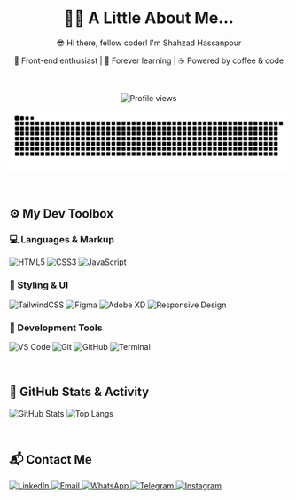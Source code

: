 <h1 align="center">👩‍💻 A Little About Me...</h1>

<p align="center">😎 Hi there, fellow coder! I'm Shahzad Hassanpour</p>

<p align="center">🧠 Front-end enthusiast | 🌱 Forever learning | ☕ Powered by coffee & code</p>
<br>
<p align="center">
  <img src="https://komarev.com/ghpvc/?username=Shahzadhpr&style=flat&color=2E7D32" alt="Profile views" />
</p>

<p align="center">
  <img src="https://raw.githubusercontent.com/imrrobat/imrrobat/d1b244e170d2b75fdda3efd499eaaf163f7a617c/images/github-contribution-grid-snake.svg" alt="snake animation" />
</p>

<br>

<!--
const userInfo = {
  status: 202,
  data: {
    fullName: "Shahzad Hassanpour",
    birthDate: "2005-02-04",
    university: "Azad University",
    skills: ["HTML", "CSS", "JavaScript", "Tailwind CSS", "Git",...],
    currentlyLearning: ["React.js",...],
    interests: ["Learning new tech", "Front-end design", "Fun coding"],
    sayHi: () => {
      console.log("Hey there! I'm Shahzad and I love learning new things 🚀");
    }
  }
}
userInfo.data.sayHi();
-->

## ⚙️ My Dev Toolbox

### 💻 Languages & Markup
![HTML5](https://img.shields.io/badge/HTML5-E34F26?style=for-the-badge&logo=html5&logoColor=white)
![CSS3](https://img.shields.io/badge/CSS3-1572B6?style=for-the-badge&logo=css3&logoColor=white)
![JavaScript](https://img.shields.io/badge/JavaScript-F7DF1E?style=for-the-badge&logo=javascript&logoColor=black)

### 🎨 Styling & UI
![TailwindCSS](https://img.shields.io/badge/TailwindCSS-06B6D4?style=for-the-badge&logo=tailwind-css&logoColor=white)
![Figma](https://img.shields.io/badge/Figma-F24E1E?style=for-the-badge&logo=figma&logoColor=white)
![Adobe XD](https://img.shields.io/badge/Adobe%20XD-FF61F6?style=for-the-badge&logo=adobexd&logoColor=white)
![Responsive Design](https://img.shields.io/badge/Responsive-Design-0A66C2?style=for-the-badge&logo=responsive&logoColor=white)

### 🧰 Development Tools
![VS Code](https://img.shields.io/badge/VS%20Code-007ACC?style=for-the-badge&logo=visual-studio-code&logoColor=white)
![Git](https://img.shields.io/badge/Git-F05032?style=for-the-badge&logo=git&logoColor=white)
![GitHub](https://img.shields.io/badge/GitHub-181717?style=for-the-badge&logo=github&logoColor=white)
![Terminal](https://img.shields.io/badge/Terminal-000000?style=for-the-badge&logo=windows%20terminal&logoColor=white)

<!--### 🚀 Currently Exploring
![React](https://img.shields.io/badge/React-61DAFB?style=for-the-badge&logo=react&logoColor=black)
![Next.js](https://img.shields.io/badge/Next.js-000000?style=for-the-badge&logo=nextdotjs&logoColor=white)-->

<br>

## 🚀 GitHub Stats & Activity

![GitHub Stats](https://github-readme-stats.vercel.app/api?username=Shahzadhpr&show_icons=true&theme=radical)
![Top Langs](https://github-readme-stats.vercel.app/api/top-langs/?username=Shahzadhpr&layout=compact&theme=radical&hide=Jupyter%20Notebook)


<br>

## 📬 Contact Me

<p align="left">
  <a href="https://www.linkedin.com/in/hassanpourshahzad" target="_blank">
    <img src="https://img.shields.io/badge/LinkedIn-0077B5?style=for-the-badge&logo=linkedin&logoColor=white" alt="LinkedIn"/>
  </a>
  
  <a href="mailto:hprshahzad29@gmail.com">
    <img src="https://img.shields.io/badge/Email-D14836?style=for-the-badge&logo=gmail&logoColor=white" alt="Email"/>
  </a>
  
  <a href="https://wa.me/989112874119" target="_blank">
    <img src="https://img.shields.io/badge/WhatsApp-25D366?style=for-the-badge&logo=whatsapp&logoColor=white" alt="WhatsApp"/>
  </a>
  
  <a href="https://t.me/Shahzad_hpr" target="_blank">
    <img src="https://img.shields.io/badge/Telegram-26A5E4?style=for-the-badge&logo=telegram&logoColor=white" alt="Telegram"/>
  </a>
  
  <a href="https://instagram.com/shahzad.hpr" target="_blank">
    <img src="https://img.shields.io/badge/Instagram-E4405F?style=for-the-badge&logo=instagram&logoColor=white" alt="Instagram"/>
  </a>
</p>



